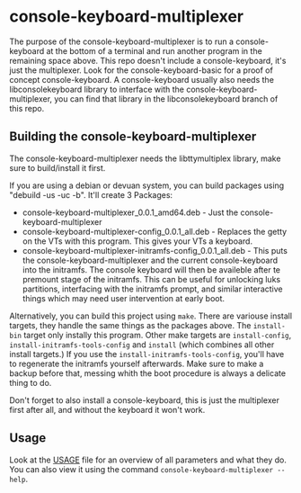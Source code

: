 # console-keyboard-multiplexer

The purpose of the console-keyboard-multiplexer is to run a console-keyboard at the bottom of a terminal and run another program in the remaining space above.
This repo doesn't include a console-keyboard, it's just the multiplexer. Look for the console-keyboard-basic for a proof of concept console-keyboard. A
console-keyboard usually also needs the libconsolekeyboard library to interface with the console-keyboard-multiplexer, you can find that library in the
libconsolekeyboard branch of this repo.

## Building the console-keyboard-multiplexer

The console-keyboard-multiplexer needs the libttymultiplex library, make sure to build/install it first.

If you are using a debian or devuan system, you can build packages using "debuild -us -uc -b". It'll create 3 Packages:
 * console-keyboard-multiplexer_0.0.1_amd64.deb - Just the console-keyboard-multiplexer
 * console-keyboard-multiplexer-config_0.0.1_all.deb - Replaces the getty on the VTs with this program. This gives your VTs a keyboard.
 * console-keyboard-multiplexer-initramfs-config_0.0.1_all.deb - This puts the console-keyboard-multiplexer and the current console-keyboard into the initramfs. The console keyboard will then be availeble after te premount stage of the initramfs. This can be useful for unlocking luks partitions, interfacing with the initramfs prompt, and similar interactive things which may need user intervention at early boot.

Alternatively, you can build this project using ```make```.
There are variouse install targets, they handle the same things as the packages above.
The ```install-bin``` target only instally this program.
Other make targets are ```install-config```, ```install-initramfs-tools-config``` and ```install``` (which combines all other install targets.)
If you use the ```install-initramfs-tools-config```, you'll have to regenerate the initramfs yourself afterwards. Make sure to make a backup
before that, messing whith the boot procedure is always a delicate thing to do.

Don't forget to also install a console-keyboard, this is just the multiplexer first after all, and without the keyboard it won't work.

## Usage

Look at the [USAGE](./USAGE) file for an overview of all parameters and what they do.
You can also view it using the command ```console-keyboard-multiplexer --help```.
